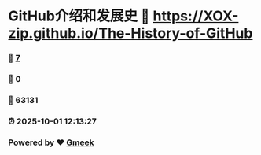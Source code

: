 # GitHub介绍和发展史 :link: https://XOX-zip.github.io/The-History-of-GitHub 
### :page_facing_up: [7](https://XOX-zip.github.io/The-History-of-GitHub/tag.html) 
### :speech_balloon: 0 
### :hibiscus: 63131 
### :alarm_clock: 2025-10-01 12:13:27 
### Powered by :heart: [Gmeek](https://github.com/Meekdai/Gmeek)
